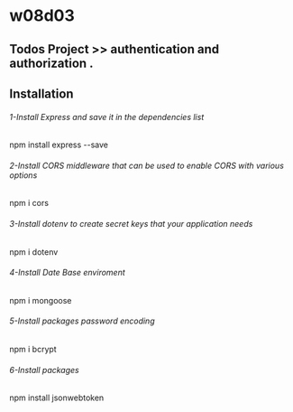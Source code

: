 # w08d03

## Todos Project >> authentication and authorization .

## Installation 

###### 1-Install Express and save it in the dependencies list
npm install express --save
###### 2-Install CORS middleware that can be used to enable CORS with various options
npm i cors
###### 3-Install dotenv to create secret keys that your application needs
npm i dotenv
###### 4-Install Date Base enviroment
npm i mongoose
###### 5-Install packages password encoding
npm i bcrypt
###### 6-Install packages 
 npm install jsonwebtoken
